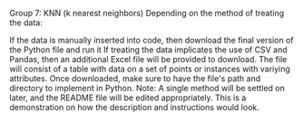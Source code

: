 Group 7: KNN (k nearest neighbors) Depending on the method of treating the data:

If the data is manually inserted into code, then download the final version of the Python file and run it
If treating the data implicates the use of CSV and Pandas, then an additional Excel file will be provided to download. The file will consist of a table with data on a set of points or instances with variying attributes. Once downloaded, make sure to have the file's path and directory to implement in Python. Note: A single method will be settled on later, and the README file will be edited appropriately. This is a demonstration on how the description and instructions would look.
